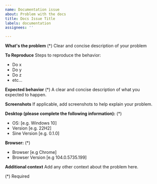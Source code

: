 ```yaml
---
name: Documentation issue
about: Problem with the docs
title: Docs Issue Title
labels: documentation
assignees: ''

---
```


**What's the problem** (*)
Clear and concise description of your problem

**To Reproduce**
Steps to reproduce the behavior:
- Do x
- Do y
- Do z
- etc...

**Expected behavior** (*)
A clear and concise description of what you expected to happen.

**Screenshots**
If applicable, add screenshots to help explain your problem.

**Desktop (please complete the following information):** (*)
- OS: [e.g. Windows 10]
- Version [e.g. 22H2]
- Sine Version [e.g. 0.1.0]

**Browser:** (*)
- Browser [e.g Chrome]
- Browser Version [e.g 104.0.5735.199]

**Additional context**
Add any other context about the problem here.

(*) Required
